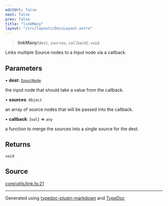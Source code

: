 ```yaml
---
editUrl: false
next: false
prev: false
title: "linkMany"
layout: "/src/layouts/DocsLayout.astro"
---
```


> **linkMany**(`dest`, `sources`, `callback`): `void`

Links multiple Source nodes to a Input node via a callback.

## Parameters

• **dest**: [`InputNode`](/api/classes/inputnode/)

the input node that should take a value from the callback.

• **sources**: `Object`

an array of source nodes that will be passed into the callback.

• **callback**: (`val`) => `any`

a function to merge the sources into a single source for the dest.

## Returns

`void`

## Source

[core/utils/link.ts:21](https://github.com/edwinlzs/chainflow/blob/902c18e/src/core/utils/link.ts#L21)

***

Generated using [typedoc-plugin-markdown](https://www.npmjs.com/package/typedoc-plugin-markdown) and [TypeDoc](https://typedoc.org/)
